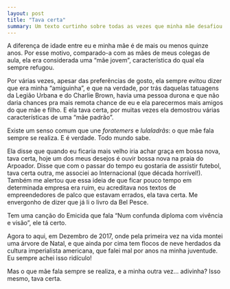```yaml
---
layout: post
title: "Tava certa"
summary: Um texto curtinho sobre todas as vezes que minha mãe desafiou minhas visões agnósticas da vida e sempre esteve certa.
---
```


A diferença de idade entre eu e minha mãe é de mais ou menos quinze anos. Por esse motivo, comparado-a com as mães de meus colegas de aula, ela era considerada uma “mãe jovem”, característica do qual ela sempre refugou.

Por várias vezes, apesar das preferências de gosto, ela sempre evitou dizer que era minha “amiguinha”, e que na verdade, por trás daquelas tatuagens da Legião Urbana e do Charlie Brown, havia uma pessoa durona e que não daria chances pra mais remota chance de eu e ela parecermos mais amigos do que mãe e filho. E ela tava certa, por muitas vezes ela demostrou várias características de uma “mãe padrão”.

Existe um senso comum que une *foratemers* e *lulaladrãs*: o que mãe fala sempre se realiza. E é verdade. Todo mundo sabe.

Ela disse que quando eu ficaria mais velho iria achar graça em bossa nova, tava certa, hoje um dos meus desejos é ouvir bossa nova na praia do Arpoador. Disse que com o passar do tempo eu gostaria de assistir futebol, tava certa outra, me associei ao Internacional (que década horrível!). Também me alertou que essa ideia de que ficar pouco tempo em determinada empresa era ruim, eu acreditava nos textos de empreendedores de palco que estavam errados, ela tava certa. Me envergonho de dizer que já li o livro da Bel Pesce.

Tem uma canção do Emicida que fala “Num confunda diploma com vivência e visão”, ele tá certo.

Agora to aqui, em Dezembro de 2017, onde pela primeira vez na vida montei uma árvore de Natal, e que ainda por cima tem flocos de neve herdados da cultura imperialista americana, que falei mal por anos na minha juventude. Eu sempre achei isso ridículo!

Mas o que mãe fala sempre se realiza, e a minha outra vez... adivinha? Isso mesmo, tava certa.
